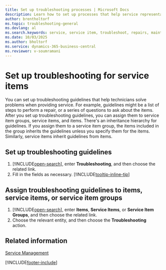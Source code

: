 ```yaml
---
title: Set up troubleshooting processes | Microsoft Docs
description: Learn how to set up processes that help service representatives identify and resolve issues with service items.
author: brentholtorf
ms.topic: troubleshooting-general
ms.devlang: al
ms.search.keywords: service, service item, troubleshoot, repairs, maintenance
ms.date: 10/03/2025
ms.author: bholtorf
ms.service: dynamics-365-business-central
ms.reviewer: v-soumramani
---
```


# Set up troubleshooting for service items

You can set up troubleshooting guidelines that help technicians solve problems when providing service. For example, guidelines might be a list of steps to perform a repair, or a series of questions to ask about the items. After you set up troubleshooting guidelines, you can assign them to service item groups, service items, and items. There's an inheritance hierarchy for guidelines. If you assign them to a service item group, the items included in the group inherits the guidelines unless you specify them for the items. Similarly, service items inherit guidelines from items.  

## Set up troubleshooting guidelines

1. [!INCLUDE[open-search](includes/open-search.md)], enter **Troubleshooting**, and then choose the related link.  
2. Fill in the fields as necessary. [!INCLUDE[tooltip-inline-tip](includes/tooltip-inline-tip_md.md)]  

## Assign troubleshooting guidelines to items, service items, or service item groups

1. [!INCLUDE[open-search](includes/open-search.md)], enter **Items**, **Service Items**, or **Service Item Groups**, and then choose the related link.  
2. Choose the relevant entity, and then choose the **Troubleshooting** action.  

## Related information

[Service Management](service-service.md)

[!INCLUDE[footer-include](includes/footer-banner.md)]
